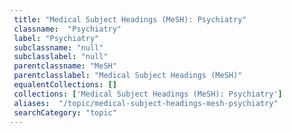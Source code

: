 ```yaml
--- 
 title: "Medical Subject Headings (MeSH): Psychiatry" 
 classname:  "Psychiatry" 
 label: "Psychiatry" 
 subclassname: "null" 
 subclasslabel: "null" 
 parentclassname: "MeSH" 
 parentclasslabel: "Medical Subject Headings (MeSH)" 
 equalentCollections: [] 
 collections: ['Medical Subject Headings (MeSH): Psychiatry']
 aliases:  "/topic/medical-subject-headings-mesh-psychiatry"  
 searchCategory: "topic" 
---
```

